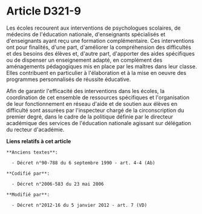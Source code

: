 # Article D321-9

Les écoles recourent aux interventions de psychologues scolaires, de médecins de l'éducation nationale, d'enseignants
spécialisés et d'enseignants ayant reçu une formation complémentaire. Ces interventions ont pour finalités, d'une part,
d'améliorer la compréhension des difficultés et des besoins des élèves et, d'autre part, d'apporter des aides spécifiques ou
de dispenser un enseignement adapté, en complément des aménagements pédagogiques mis en place par les maîtres dans leur
classe. Elles contribuent en particulier à l'élaboration et à la mise en oeuvre des programmes personnalisés de réussite
éducative. 

Afin de garantir l'efficacité des interventions dans les écoles, la coordination de cet ensemble de ressources spécifiques et
l'organisation de leur fonctionnement en réseau d'aide et de soutien aux élèves en difficulté sont assurées par l'inspecteur
chargé de la circonscription du premier degré, dans le cadre de la politique définie par               le directeur
académique des services de l'éducation nationale agissant sur délégation du recteur d'académie.

**Liens relatifs à cet article**

	**Anciens textes**:

	  - Décret n°90-788 du 6 septembre 1990 - art. 4-4 (Ab)

	**Codifié par**:

	  - Décret n°2006-583 du 23 mai 2006

	**Modifié par**:

	  - Décret n°2012-16 du 5 janvier 2012 - art. 7 (VD)
